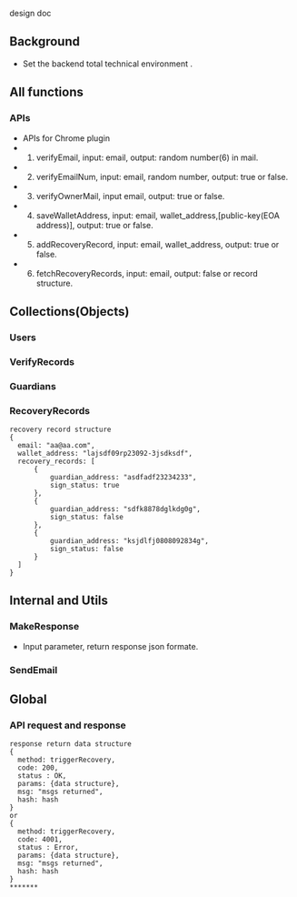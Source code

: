 design doc
## Background
+ Set the backend total technical environment .
## All functions
### APIs
+ APIs for Chrome plugin 
+ 1. verifyEmail, input: email, output: random number(6) in mail.
+ 2. verifyEmailNum, input: email, random number, output: true or false.
+ 3. verifyOwnerMail, input email, output: true or false.
+ 4. saveWalletAddress, input: email, wallet_address,[public-key(EOA address)], output: true or false.
+ 5. addRecoveryRecord, input: email, wallet_address, output: true or false.
+ 6. fetchRecoveryRecords, input: email, output: false or record structure.


## Collections(Objects)
### Users
### VerifyRecords
### Guardians
### RecoveryRecords
```
recovery record structure
{
  email: "aa@aa.com",
  wallet_address: "lajsdf09rp23092-3jsdksdf",
  recovery_records: [
      {
          guardian_address: "asdfadf23234233",
          sign_status: true
      },
      {
          guardian_address: "sdfk8878dglkdg0g",
          sign_status: false
      },
      {
          guardian_address: "ksjdlfj0808092834g",
          sign_status: false
      }
  ]
}
```

## Internal and Utils
### MakeResponse
+ Input parameter, return response json formate.

### SendEmail

## Global
### API request and response
```
response return data structure 
{   
  method: triggerRecovery, 
  code: 200, 
  status : OK, 
  params: {data structure},
  msg: "msgs returned",
  hash: hash
}
or
{   
  method: triggerRecovery, 
  code: 4001, 
  status : Error, 
  params: {data structure},
  msg: "msgs returned",
  hash: hash
}
*******

```



